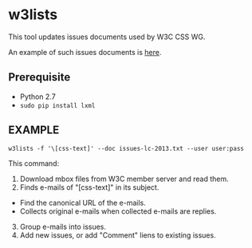 w3lists
=======

This tool updates issues documents used by W3C CSS WG.

An example of such issues documents is [here][css-text-doc].

## Prerequisite

* Python 2.7
* `sudo pip install lxml`

## EXAMPLE

    w3lists -f '\[css-text]' --doc issues-lc-2013.txt --user user:pass

This command:

1. Download mbox files from W3C member server and read them.
2. Finds e-mails of "[css-text]" in its subject.
  * Find the canonical URL of the e-mails.
  * Collects original e-mails when collected e-mails are replies.
3. Group e-mails into issues.
4. Add new issues, or add "Comment" liens to existing issues.

[css-text-doc]: http://dev.w3.org/csswg/css-text/issues-lc-2013.txt

